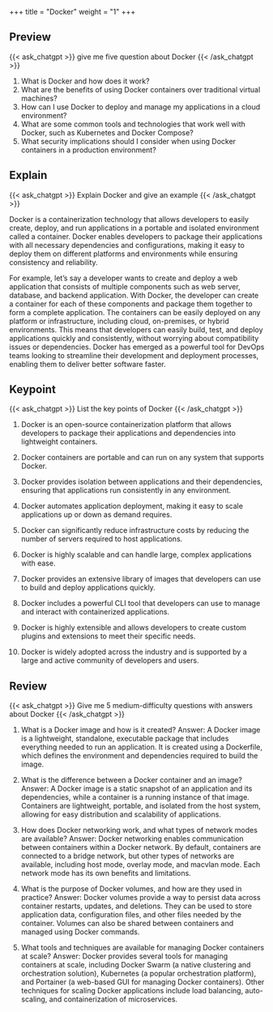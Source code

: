 +++
title = "Docker"
weight = "1"
+++
## Preview
{{< ask_chatgpt >}}
give me five question about Docker
{{< /ask_chatgpt >}}



1. What is Docker and how does it work?
2. What are the benefits of using Docker containers over traditional virtual machines?
3. How can I use Docker to deploy and manage my applications in a cloud environment?
4. What are some common tools and technologies that work well with Docker, such as Kubernetes and Docker Compose?
5. What security implications should I consider when using Docker containers in a production environment?   

## Explain
{{< ask_chatgpt >}}
Explain Docker and give an example
{{< /ask_chatgpt >}}



Docker is a containerization technology that allows developers to easily create, deploy, and run applications in a portable and isolated environment called a container. Docker enables developers to package their applications with all necessary dependencies and configurations, making it easy to deploy them on different platforms and environments while ensuring consistency and reliability.

For example, let’s say a developer wants to create and deploy a web application that consists of multiple components such as web server, database, and backend application. With Docker, the developer can create a container for each of these components and package them together to form a complete application. The containers can be easily deployed on any platform or infrastructure, including cloud, on-premises, or hybrid environments. This means that developers can easily build, test, and deploy applications quickly and consistently, without worrying about compatibility issues or dependencies. Docker has emerged as a powerful tool for DevOps teams looking to streamline their development and deployment processes, enabling them to deliver better software faster.   

## Keypoint
{{< ask_chatgpt >}}
List the key points of Docker
{{< /ask_chatgpt >}}



1. Docker is an open-source containerization platform that allows developers to package their applications and dependencies into lightweight containers.

2. Docker containers are portable and can run on any system that supports Docker.

3. Docker provides isolation between applications and their dependencies, ensuring that applications run consistently in any environment.

4. Docker automates application deployment, making it easy to scale applications up or down as demand requires.

5. Docker can significantly reduce infrastructure costs by reducing the number of servers required to host applications.

6. Docker is highly scalable and can handle large, complex applications with ease.

7. Docker provides an extensive library of images that developers can use to build and deploy applications quickly.

8. Docker includes a powerful CLI tool that developers can use to manage and interact with containerized applications.

9. Docker is highly extensible and allows developers to create custom plugins and extensions to meet their specific needs.

10. Docker is widely adopted across the industry and is supported by a large and active community of developers and users.   

## Review
{{< ask_chatgpt >}}
Give me 5 medium-difficulty questions with answers about Docker
{{< /ask_chatgpt >}}



1. What is a Docker image and how is it created? 
Answer: A Docker image is a lightweight, standalone, executable package that includes everything needed to run an application. It is created using a Dockerfile, which defines the environment and dependencies required to build the image. 

2. What is the difference between a Docker container and an image? 
Answer: A Docker image is a static snapshot of an application and its dependencies, while a container is a running instance of that image. Containers are lightweight, portable, and isolated from the host system, allowing for easy distribution and scalability of applications. 

3. How does Docker networking work, and what types of network modes are available? 
Answer: Docker networking enables communication between containers within a Docker network. By default, containers are connected to a bridge network, but other types of networks are available, including host mode, overlay mode, and macvlan mode. Each network mode has its own benefits and limitations. 

4. What is the purpose of Docker volumes, and how are they used in practice? 
Answer: Docker volumes provide a way to persist data across container restarts, updates, and deletions. They can be used to store application data, configuration files, and other files needed by the container. Volumes can also be shared between containers and managed using Docker commands. 

5. What tools and techniques are available for managing Docker containers at scale? 
Answer: Docker provides several tools for managing containers at scale, including Docker Swarm (a native clustering and orchestration solution), Kubernetes (a popular orchestration platform), and Portainer (a web-based GUI for managing Docker containers). Other techniques for scaling Docker applications include load balancing, auto-scaling, and containerization of microservices.   

